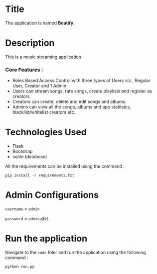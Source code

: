 # Title
The application is named **Beatify**.

# Description
This is a music streaming application.


### Core Features : 
- Roles Based Access Control with three types of Users viz., Regular User, Creator and 1 Admin
- Users can stream songs, rate songs, create playlists and register as creators 
- Creators can create, delete and edit songs and albums.
- Admins can view all the songs, albums and app statitsics, blacklist/whitelist creators etc.



# Technologies Used
- Flask 
- Bootstrap 
- sqlite (database)

All the requirements can be installed using the command : 
```
pip install -r requirements.txt
``` 

# Admin Configurations

`username` = `admin`

`password` = `adminp@$$`

# Run the application 

Navigate to the `code` foler and run the application using the following command : 

```
python run.py
```